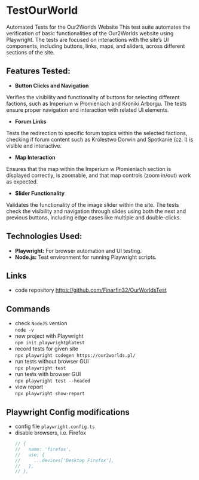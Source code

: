 # TestOurWorld

Automated Tests for the Our2Worlds Website
This test suite automates the verification of basic functionalities of the Our2Worlds website using Playwright. The tests are focused on interactions with the site’s UI components, including buttons, links, maps, and sliders, across different sections of the site.

## Features Tested:

- **Button Clicks and Navigation**

Verifies the visibility and functionality of buttons for selecting different factions, such as Imperium w Płomieniach and Kroniki Arborgu. The tests ensure proper navigation and interaction with related UI elements.

- **Forum Links**

Tests the redirection to specific forum topics within the selected factions, checking if forum content such as Królestwo Dorwin and Spotkanie (cz. I) is visible and interactive.

- **Map Interaction**

Ensures that the map within the Imperium w Płomieniach section is displayed correctly, is zoomable, and that map controls (zoom in/out) work as expected.

- **Slider Functionality**

Validates the functionality of the image slider within the site. The tests check the visibility and navigation through slides using both the next and previous buttons, including edge cases like multiple and double-clicks.

## Technologies Used:

- **Playwright:** For browser automation and UI testing.
- **Node.js:** Test environment for running Playwright scripts.

## Links

- code repository https://github.com/Finarfin32/OurWorldsTest

## Commands

- check `NodeJS` version  
  `node -v`
- new project with Playwright  
  `npm init playwright@latest`
- record tests for given site  
  `npx playwright codegen https://our2worlds.pl/`
- run tests without browser GUI  
  `npx playwright test`
- run tests with browser GUI  
  `npx playwright test --headed`
- view report  
  `npx playwright show-report`

## Playwright Config modifications

- config file `playwright.config.ts`
- disable browsers, i.e. Firefox
  ```javascript
  // {
  //   name: 'firefox',
  //   use: {
  //     ...devices['Desktop Firefox'],
  //   },
  // },
  ```
